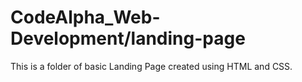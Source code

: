 # CodeAlpha_Web-Development/landing-page
This is a folder of basic Landing Page created using HTML and CSS.
